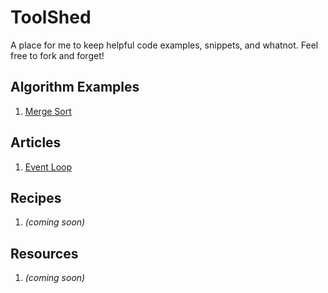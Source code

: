 # ToolShed

A place for me to keep helpful code examples, snippets, and whatnot. Feel free to fork and forget!

## Algorithm Examples

1. [Merge Sort](algorithms/mergeSort/README.md)

## Articles

1. [Event Loop](articles/eventloop/README.md)

## Recipes

1. _(coming soon)_

## Resources

1. _(coming soon)_